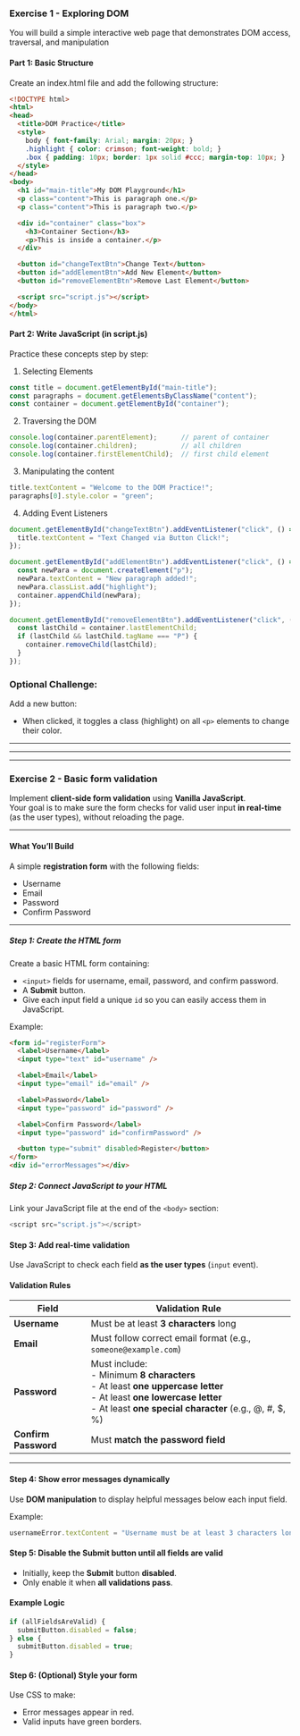 
### Exercise 1 - Exploring DOM
You will build a simple interactive web page that demonstrates DOM access, traversal, and manipulation

#### Part 1: Basic Structure

Create an index.html file and add the following structure:

```html
<!DOCTYPE html>
<html>
<head>
  <title>DOM Practice</title>
  <style>
    body { font-family: Arial; margin: 20px; }
    .highlight { color: crimson; font-weight: bold; }
    .box { padding: 10px; border: 1px solid #ccc; margin-top: 10px; }
  </style>
</head>
<body>
  <h1 id="main-title">My DOM Playground</h1>
  <p class="content">This is paragraph one.</p>
  <p class="content">This is paragraph two.</p>

  <div id="container" class="box">
    <h3>Container Section</h3>
    <p>This is inside a container.</p>
  </div>

  <button id="changeTextBtn">Change Text</button>
  <button id="addElementBtn">Add New Element</button>
  <button id="removeElementBtn">Remove Last Element</button>

  <script src="script.js"></script>
</body>
</html>
```

#### Part 2: Write JavaScript (in script.js)

Practice these concepts step by step:

1. Selecting Elements

```js
const title = document.getElementById("main-title");
const paragraphs = document.getElementsByClassName("content");
const container = document.getElementById("container");
```

2. Traversing the DOM

```js
console.log(container.parentElement);      // parent of container
console.log(container.children);           // all children
console.log(container.firstElementChild);  // first child element
```
3. Manipulating the content

```js
title.textContent = "Welcome to the DOM Practice!";
paragraphs[0].style.color = "green";
```

4. Adding Event Listeners

```js
document.getElementById("changeTextBtn").addEventListener("click", () => {
  title.textContent = "Text Changed via Button Click!";
});

document.getElementById("addElementBtn").addEventListener("click", () => {
  const newPara = document.createElement("p");
  newPara.textContent = "New paragraph added!";
  newPara.classList.add("highlight");
  container.appendChild(newPara);
});

document.getElementById("removeElementBtn").addEventListener("click", () => {
  const lastChild = container.lastElementChild;
  if (lastChild && lastChild.tagName === "P") {
    container.removeChild(lastChild);
  }
});
```

### Optional Challenge:

Add a new button:

- When clicked, it toggles a class (highlight) on all `<p>` elements to change their color.


---

---
---
### Exercise 2 - Basic form validation

Implement **client-side form validation** using **Vanilla JavaScript**.  
Your goal is to make sure the form checks for valid user input **in real-time** (as the user types), without reloading the page.

---

#### What You’ll Build

A simple **registration form** with the following fields:
- Username  
- Email  
- Password  
- Confirm Password  

---

##### Step 1: Create the HTML form
Create a basic HTML form containing:
- `<input>` fields for username, email, password, and confirm password.  
- A **Submit** button.  
- Give each input field a unique `id` so you can easily access them in JavaScript.  

Example:
```html
<form id="registerForm">
  <label>Username</label>
  <input type="text" id="username" />

  <label>Email</label>
  <input type="email" id="email" />

  <label>Password</label>
  <input type="password" id="password" />

  <label>Confirm Password</label>
  <input type="password" id="confirmPassword" />

  <button type="submit" disabled>Register</button>
</form>
<div id="errorMessages"></div>
```

##### Step 2: Connect JavaScript to your HTML

Link your JavaScript file at the end of the `<body>` section:

```js
<script src="script.js"></script>
```

#### Step 3: Add real-time validation

Use JavaScript to check each field **as the user types** (`input` event).

#### Validation Rules

| Field | Validation Rule |
|-------|------------------|
| **Username** | Must be at least **3 characters** long |
| **Email** | Must follow correct email format (e.g., `someone@example.com`) |
| **Password** | Must include:<br> - Minimum **8 characters** <br> - At least **one uppercase letter** <br> - At least **one lowercase letter** <br> - At least **one special character** (e.g., @, #, $, %) |
| **Confirm Password** | Must **match the password field** |

---

#### Step 4: Show error messages dynamically

Use **DOM manipulation** to display helpful messages below each input field.

Example:
```js
usernameError.textContent = "Username must be at least 3 characters long";
```
#### Step 5: Disable the Submit button until all fields are valid

- Initially, keep the **Submit** button **disabled**.  
- Only enable it when **all validations pass**.

#### Example Logic

```js
if (allFieldsAreValid) {
  submitButton.disabled = false;
} else {
  submitButton.disabled = true;
}
```
#### Step 6: (Optional) Style your form

Use CSS to make:
- Error messages appear in red.
- Valid inputs have green borders.
